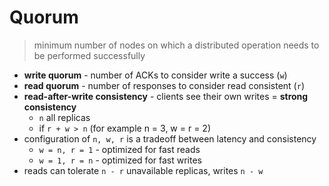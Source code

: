 # Quorum
> minimum number of nodes on which a distributed operation needs to be performed successfully

- **write quorum** - number of ACKs to consider write a success (`w`)
- **read quorum** - number of responses to consider read consistent (`r`)
- **read-after-write consistency** - clients see their own writes = **strong consistency**
    - `n` all replicas
    - if `r + w > n` (for example n = 3, w = r = 2)
- configuration of `n, w, r` is a tradeoff between latency and consistency
    - `w = n, r = 1` - optimized for fast reads
    - `w = 1, r = n` - optimized for fast writes
- reads can tolerate `n - r` unavailable replicas, writes `n - w`